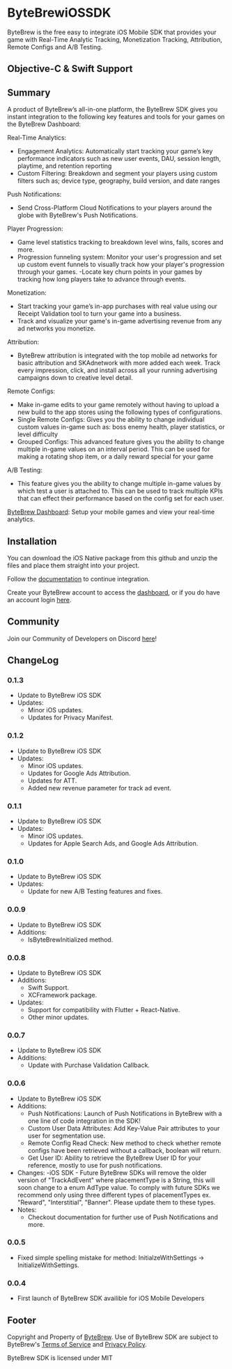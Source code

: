 # ByteBrewiOSSDK
 ByteBrew is the free easy to integrate iOS Mobile SDK that provides your game with Real-Time Analytic Tracking, Monetization Tracking, Attribution, Remote Configs and A/B Testing.

 ## Objective-C & Swift Support

 ## Summary
 A product of ByteBrew’s all-in-one platform, the ByteBrew SDK gives you instant integration to the following key features and tools for your games on the ByteBrew Dashboard:

Real-Time Analytics:
 - Engagement Analytics: Automatically start tracking your game’s key performance indicators such as new user events, DAU, session length, playtime, and retention reporting
 - Custom Filtering: Breakdown and segment your players using custom filters such as; device type, geography, build version, and date ranges
 
 Push Notifications:
  - Send Cross-Platform Cloud Notifications to your players around the globe with ByteBrew's Push Notifications.

Player Progression:
 - Game level statistics tracking to breakdown level wins, fails, scores and more.
 - Progression funneling system: Monitor your user's progression and set up custom event funnels to visually track how your player's progression through your games. 
 -Locate key churn points in your games by tracking how long players take to advance through events.

Monetization:
 - Start tracking your game’s in-app purchases with real value using our Receipt Validation tool to turn your game into a business.  
 - Track and visualize your game's in-game advertising revenue from any ad networks you monetize. 

Attribution: 
 - ByteBrew attribution is integrated with the top mobile ad networks for basic attribution and SKAdnetwork with more added each week. Track every impression, click, and install across all your running advertising campaigns down to creative level detail.

Remote Configs: 
 - Make in-game edits to your game remotely without having to upload a new build to the app stores using the following types of configurations.
 - Single Remote Configs: Gives you the ability to change individual custom values in-game such as: boss enemy health, player statistics, or level difficulty
 - Grouped Configs: This advanced feature gives you the ability to change multiple in-game values on an interval period. This can be used for making a rotating shop item, or a daily reward special for your game

A/B Testing: 
 - This feature gives you the ability to change multiple in-game values by which test a user is attached to. This can be used to track multiple KPIs that can effect their performance based on the config set for each user.

 [ByteBrew Dashboard](https://dashboard.bytebrew.io): Setup your mobile games and view your real-time analytics.

 ## Installation
 You can download the iOS Native package from this github and unzip the files and place them straight into your project.

 Follow the [documentation](https://docs.bytebrew.io/sdk/ios) to continue integration.

 Create your ByteBrew account to access the [dashboard](https://dashboard.bytebrew.io/register), or if you do have an account login [here](https://dashboard.bytebrew.io/login).



 ## Community
 Join our Community of Developers on Discord [here](https://discord.gg/sAp4f3tJte)! 


 ## ChangeLog
### 0.1.3
 - Update to ByteBrew iOS SDK
 - Updates:
   - Minor iOS updates.
   - Updates for Privacy Manifest.
   
### 0.1.2
 - Update to ByteBrew iOS SDK
 - Updates:
   - Minor iOS updates.
   - Updates for Google Ads Attribution.
   - Updates for ATT.
   - Added new revenue parameter for track ad event.

### 0.1.1
 - Update to ByteBrew iOS SDK
 - Updates:
   - Minor iOS updates.
   - Updates for Apple Search Ads, and Google Ads Attribution.

### 0.1.0
 - Update to ByteBrew iOS SDK
 - Updates:
    - Update for new A/B Testing features and fixes.
 
### 0.0.9
 - Update to ByteBrew iOS SDK
 - Additions:
    - IsByteBrewInitialized method.
 
 ### 0.0.8
 - Update to ByteBrew iOS SDK
 - Additions:
    - Swift Support.
    - XCFramework package.
 - Updates:
    - Support for compatibility with Flutter + React-Native.
    - Other minor updates.

 ### 0.0.7
 - Update to ByteBrew iOS SDK
 - Additions:
    - Update with Purchase Validation Callback.
 
 ### 0.0.6
 - Update to ByteBrew iOS SDK
 - Additions:
    - Push Notifications: Launch of Push Notifications in ByteBrew with a one line of code integration in the SDK!
    - Custom User Data Attributes: Add Key-Value Pair attributes to your user for segmentation use.
    - Remote Config Read Check: New method to check whether remote configs have been retrieved without a callback, boolean will return.
    - Get User ID: Ability to retrieve the ByteBrew User ID for your reference, mostly to use for push notifications.
- Changes:
    -iOS SDK - Future ByteBrew SDKs will remove the older version of "TrackAdEvent" where placementType is a String, this will soon change to a enum AdType value. To comply with future SDKs we recommend only using three different types of placementTypes ex. "Reward", "Interstitial", "Banner". Please update them to these types.
- Notes:
    - Checkout documentation for further use of Push Notifications and more.
 ### 0.0.5
 - Fixed simple spelling mistake for method: InitialzeWithSettings -> InitializeWithSettings.
 ### 0.0.4
 - First launch of ByteBrew SDK availible for iOS Mobile Developers




## Footer
Copyright and Property of [ByteBrew](https://bytebrew.io). Use of ByteBrew SDK are subject to ByteBrew's [Terms of Service](https://docs.bytebrew.io/BBSettings/termsservice) and [Privacy Policy](https://docs.bytebrew.io/BBSettings/privacypolicy).

ByteBrew SDK is licensed under MIT


